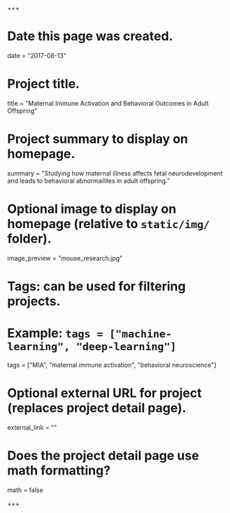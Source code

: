 +++
# Date this page was created.
date = "2017-08-13"

# Project title.
title = "Maternal Immune Activation and Behavioral Outcomes in Adult Offspring"

# Project summary to display on homepage.
summary = "Studying how maternal illness affects fetal neurodevelopment and leads to behavioral abnormailites in adult offspring."

# Optional image to display on homepage (relative to `static/img/` folder).
image_preview = "mouse_research.jpg"

# Tags: can be used for filtering projects.
# Example: `tags = ["machine-learning", "deep-learning"]`
tags = ["MIA", "maternal immune activation", "behavioral neuroscience"]

# Optional external URL for project (replaces project detail page).
external_link = ""

# Does the project detail page use math formatting?
math = false

+++

